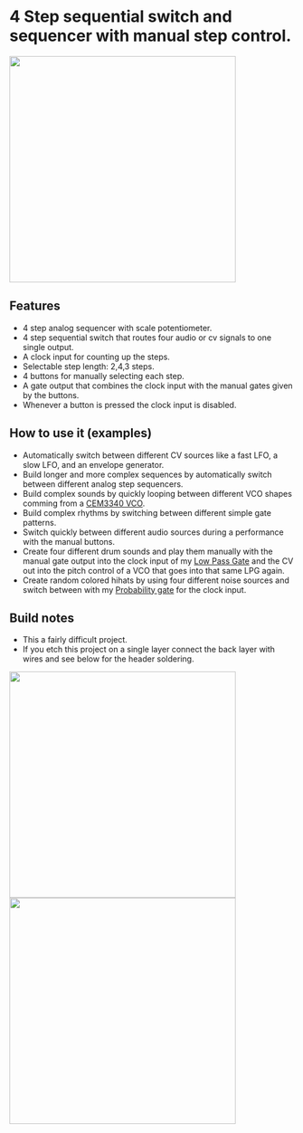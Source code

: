 # 4 Step sequential switch and sequencer with manual step control.
<img src="https://raw.githubusercontent.com/PierreIsCoding/sdiy/main/Sequential_Switch/images/20211001_120431.jpg" width="400" />

## Features
* 4 step analog sequencer with scale potentiometer.
* 4 step sequential switch that routes four audio or cv signals to one single output.
* A clock input for counting up the steps.
* Selectable step length: 2,4,3 steps.
* 4 buttons for manually selecting each step.
* A gate output that combines the clock input with the manual gates given by the buttons.
* Whenever a button is pressed the clock input is disabled.

## How to use it (examples)
* Automatically switch between different CV sources like a fast LFO, a slow LFO, and an envelope generator.
* Build longer and more complex sequences by automatically switch between different analog step sequencers.
* Build complex sounds by quickly looping between different VCO shapes comming from a [CEM3340 VCO](https://github.com/PierreIsCoding/sdiy/tree/main/CEM3340_VCO).
* Build complex rhythms by switching between different simple gate patterns.
* Switch quickly between different audio sources during a performance with the manual buttons.
* Create four different drum sounds and play them manually with the manual gate output into the clock input of my [Low Pass Gate](https://github.com/PierreIsCoding/sdiy/tree/main/LPG) and the CV out into the pitch control of a VCO that goes into that same LPG again.
* Create random colored hihats by using four different noise sources and switch between with my [Probability gate](https://github.com/PierreIsCoding/sdiy/tree/main/Probability_Gate) for the clock input.

## Build notes
* This a fairly difficult project.
* If you etch this project on a single layer connect the back layer with wires and see below for the header soldering.


<img src="https://raw.githubusercontent.com/PierreIsCoding/sdiy/main/Sequential_Switch/images/20210929_103156.jpg" width="400" />
<img src="https://raw.githubusercontent.com/PierreIsCoding/sdiy/main/Sequential_Switch/images/20210929_103204.jpg" width="400" />



